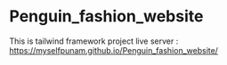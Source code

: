 # Penguin_fashion_website
This is tailwind framework project
live server
: https://myselfpunam.github.io/Penguin_fashion_website/
